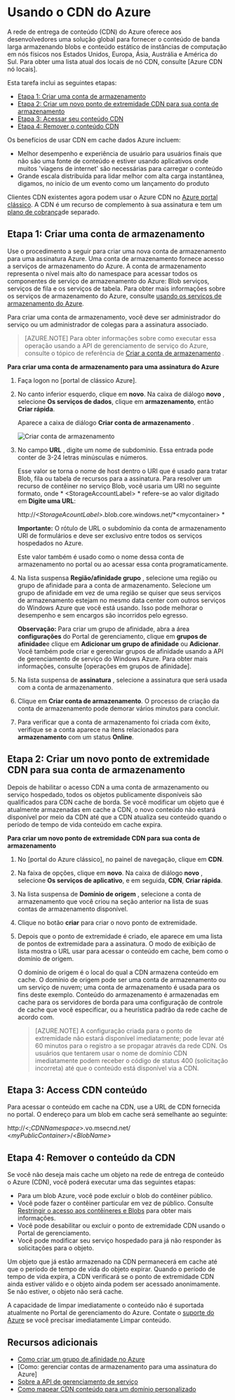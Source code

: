 # <a name="using-cdn-for-azure"></a>Usando o CDN do Azure

A rede de entrega de conteúdo (CDN) do Azure oferece aos desenvolvedores uma solução global para fornecer o conteúdo de banda larga armazenando blobs e conteúdo estático de instâncias de computação em nós físicos nos Estados Unidos, Europa, Ásia, Austrália e América do Sul. Para obter uma lista atual dos locais de nó CDN, consulte [Azure CDN nó locais].

Esta tarefa inclui as seguintes etapas:

* [Etapa 1: Criar uma conta de armazenamento](#Step1)
* [Etapa 2: Criar um novo ponto de extremidade CDN para sua conta de armazenamento](#Step2)
* [Etapa 3: Acessar seu conteúdo CDN](#Step3)
* [Etapa 4: Remover o conteúdo CDN](#Step4)

Os benefícios de usar CDN em cache dados Azure incluem:

-   Melhor desempenho e experiência de usuário para usuários finais que não são uma fonte de conteúdo e estiver usando aplicativos onde muitos 'viagens de internet' são necessárias para carregar o conteúdo
-   Grande escala distribuída para lidar melhor com alta carga instantânea, digamos, no início de um evento como um lançamento do produto

Clientes CDN existentes agora podem usar o Azure CDN no [Azure portal clássico]. A CDN é um recurso de complemento à sua assinatura e tem um [plano de cobrança]de separado.

<a id="Step1"> </a>
<h2>Etapa 1: Criar uma conta de armazenamento</h2>

Use o procedimento a seguir para criar uma nova conta de armazenamento para uma assinatura Azure. Uma conta de armazenamento fornece acesso a serviços de armazenamento do Azure. A conta de armazenamento representa o nível mais alto do namespace para acessar todos os componentes de serviço de armazenamento do Azure: Blob serviços, serviços de fila e os serviços de tabela. Para obter mais informações sobre os serviços de armazenamento do Azure, consulte [usando os serviços de armazenamento do Azure](http://msdn.microsoft.com/library/azure/gg433040.aspx).

Para criar uma conta de armazenamento, você deve ser administrador do serviço ou um administrador de colegas para a assinatura associado.

> [AZURE.NOTE] Para obter informações sobre como executar essa operação usando a API de gerenciamento de serviço do Azure, consulte o tópico de referência de [Criar a conta de armazenamento](http://msdn.microsoft.com/library/windowsazure/hh264518.aspx) .

**Para criar uma conta de armazenamento para uma assinatura do Azure**

1.  Faça logon no [portal de clássico Azure].
2.  No canto inferior esquerdo, clique em **novo**. Na caixa de diálogo **novo** , selecione **Os serviços de dados**, clique em **armazenamento**, então **Criar rápida**.

    Aparece a caixa de diálogo **Criar conta de armazenamento** .

    ![Criar conta de armazenamento][create-new-storage-account]

4. No campo **URL** , digite um nome de subdomínio. Essa entrada pode conter de 3-24 letras minúsculas e números.

    Esse valor se torna o nome de host dentro o URI que é usado para tratar Blob, fila ou tabela de recursos para a assinatura. Para resolver um recurso de contêiner no serviço Blob, você usaria um URI no seguinte formato, onde * &lt;StorageAccountLabel&gt; * refere-se ao valor digitado em **Digite uma URL**:

    http://*&lt;StorageAcountLabel&gt;*.blob.core.windows.net/*&lt;mycontainer&gt; *

    **Importante:** O rótulo de URL o subdomínio da conta de armazenamento URI de formulários e deve ser exclusivo entre todos os serviços hospedados no Azure.

    Este valor também é usado como o nome dessa conta de armazenamento no portal ou ao acessar essa conta programaticamente.

5.  Na lista suspensa **Região/afinidade grupo** , selecione uma região ou grupo de afinidade para a conta de armazenamento. Selecione um grupo de afinidade em vez de uma região se quiser que seus serviços de armazenamento estejam no mesmo data center com outros serviços do Windows Azure que você está usando. Isso pode melhorar o desempenho e sem encargos são incorridos pelo egresso.  

    **Observação:** Para criar um grupo de afinidade, abra a área **configurações** do Portal de gerenciamento, clique em **grupos de afinidade**e clique em **Adicionar um grupo de afinidade** ou **Adicionar**. Você também pode criar e gerenciar grupos de afinidade usando a API de gerenciamento de serviço do Windows Azure. Para obter mais informações, consulte [operações em grupos de afinidade].

6. Na lista suspensa de **assinatura** , selecione a assinatura que será usada com a conta de armazenamento.
7.  Clique em **Criar conta de armazenamento**. O processo de criação da conta de armazenamento pode demorar vários minutos para concluir.
8.  Para verificar que a conta de armazenamento foi criada com êxito, verifique se a conta aparece na itens relacionados para **armazenamento** com um status **Online**.

<a id="Step2"> </a>
<h2>Etapa 2: Criar um novo ponto de extremidade CDN para sua conta de armazenamento</h2>

Depois de habilitar o acesso CDN a uma conta de armazenamento ou serviço hospedado, todos os objetos publicamente disponíveis são qualificados para CDN cache de borda. Se você modificar um objeto que é atualmente armazenadas em cache a CDN, o novo conteúdo não estará disponível por meio da CDN até que a CDN atualiza seu conteúdo quando o período de tempo de vida conteúdo em cache expira.

**Para criar um novo ponto de extremidade CDN para sua conta de armazenamento**

1. No [portal do Azure clássico], no painel de navegação, clique em **CDN**.

2. Na faixa de opções, clique em **novo**. Na caixa de diálogo **novo** , selecione **Os serviços de aplicativo**, e em seguida, **CDN**, **Criar rápida**.

3. Na lista suspensa de **Domínio de origem** , selecione a conta de armazenamento que você criou na seção anterior na lista de suas contas de armazenamento disponível. 

4. Clique no botão **criar** para criar o novo ponto de extremidade.

5. Depois que o ponto de extremidade é criado, ele aparece em uma lista de pontos de extremidade para a assinatura. O modo de exibição de lista mostra o URL usar para acessar o conteúdo em cache, bem como o domínio de origem. 

    O domínio de origem é o local do qual a CDN armazena conteúdo em cache. O domínio de origem pode ser uma conta de armazenamento ou um serviço de nuvem; uma conta de armazenamento é usada para os fins deste exemplo. Conteúdo do armazenamento é armazenadas em cache para os servidores de borda para uma configuração de controle de cache que você especificar, ou a heurística padrão da rede cache de acordo com. 


    > [AZURE.NOTE] A configuração criada para o ponto de extremidade não estará disponível imediatamente; pode levar até 60 minutos para o registro a se propagar através da rede CDN. Os usuários que tentarem usar o nome de domínio CDN imediatamente podem receber o código de status 400 (solicitação incorreta) até que o conteúdo está disponível via a CDN.

<a id="Step3"> </a>
<h2>Etapa 3: Access CDN conteúdo</h2> 

Para acessar o conteúdo em cache na CDN, use a URL de CDN fornecida no portal. O endereço para um blob em cache será semelhante ao seguinte:

http://<;*CDNNamespace*\>.vo.msecnd.net/ <*myPublicContainer*\>/<*BlobName*\>

<a id="Step4"> </a>
<h2>Etapa 4: Remover o conteúdo da CDN</h2>

Se você não deseja mais cache um objeto na rede de entrega de conteúdo o Azure (CDN), você poderá executar uma das seguintes etapas:

-   Para um blob Azure, você pode excluir o blob do contêiner público.
-   Você pode fazer o contêiner particular em vez de público. Consulte [Restringir o acesso aos contêineres e Blobs](https://azure.microsoft.com/documentation/articles/storage-manage-access-to-resources/#restrict-access-to-containers-and-blobs) para obter mais informações.
-   Você pode desabilitar ou excluir o ponto de extremidade CDN usando o Portal de gerenciamento.
-   Você pode modificar seu serviço hospedado para já não responder às solicitações para o objeto.

Um objeto que já estão armazenado na CDN permanecerá em cache até que o período de tempo de vida do objeto expirar. Quando o período de tempo de vida expira, a CDN verificará se o ponto de extremidade CDN ainda estiver válido e o objeto ainda podem ser acessado anonimamente. Se não estiver, o objeto não será cache.

A capacidade de limpar imediatamente o conteúdo não é suportada atualmente no Portal de gerenciamento do Azure. Contate o [suporte do Azure](https://azure.microsoft.com/support/options/) se você precisar imediatamente Limpar conteúdo. 

## <a name="additional-resources"></a>Recursos adicionais

-   [Como criar um grupo de afinidade no Azure]
-   [Como: gerenciar contas de armazenamento para uma assinatura do Azure]
-   [Sobre a API de gerenciamento de serviço]
-   [Como mapear CDN conteúdo para um domínio personalizado]

  [Create Storage Account]: http://azure.microsoft.com/documentation/articles/storage-create-storage-account/
  [Locais de nó do Azure CDN]: http://msdn.microsoft.com/library/windowsazure/gg680302.aspx
  [Azure portal clássico]: https://manage.windowsazure.com/
  [plano de cobrança]: /pricing/calculator/?scenario=full
  [Como criar um grupo de afinidade no Azure]: http://msdn.microsoft.com/library/azure/ee460798.aspx
  [Overview of the Azure CDN]: http://msdn.microsoft.com/library/windowsazure/ff919703.aspx
  [Sobre a API de gerenciamento de serviço]: http://msdn.microsoft.com/library/windowsazure/ee460807.aspx
  [Como mapear CDN conteúdo para um domínio personalizado]: http://msdn.microsoft.com/library/windowsazure/gg680307.aspx


[create-new-storage-account]: ./media/cdn/CDN_CreateNewStorageAcct.png
[Previous Management Portal]: ../../Shared/Media/previous-portal.png
